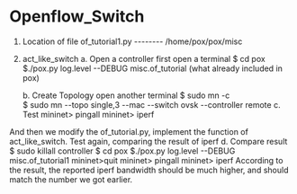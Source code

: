 # Openflow_Switch

1. Location of file
    of_tutorial1.py -------- /home/pox/pox/misc

2. act_like_switch
    a. Open a controller
        first open a terminal
        $ cd pox
        $./pox.py log.level --DEBUG misc.of_tutorial (what already included in pox)

    b. Create Topology
        open another terminal
        $ sudo mn -c        
        $ sudo mn --topo single,3 --mac --switch ovsk --controller remote
    c. Test
        mininet> pingall
        mininet> iperf
        
And then we modify the of_tutorial.py, implement the function of act_like_switch. Test again, comparing the result of iperf 
    d. Compare result
        $ sudo killall controller 
        $ cd pox
        $./pox.py log.level --DEBUG misc.of_tutorial1
        mininet>quit
        mininet> pingall
        mininet> iperf
According to the result, the reported iperf bandwidth should be much higher, and should match the number we got earlier.
